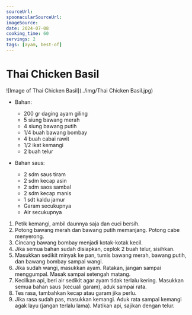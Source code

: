 ```yaml
---
sourceUrl: 
spoonacularSourceUrl: 
imageSource: 
date: 2024-07-08
cooking_time: 60
servings: 2
tags: [ayam, best-of]
---
```

# Thai Chicken Basil

![Image of Thai Chicken Basil](../img/Thai Chicken Basil.jpg)

- Bahan:
  - 200 gr daging ayam giling
  - 5 siung bawang merah
  - 4 siung bawang putih
  - 1/4 buah bawang bombay
  - 4 buah cabai rawit
  - 1/2 ikat kemangi
  - 2 buah telur

- Bahan saus:
  - 2 sdm saus tiram
  - 2 sdm kecap asin
  - 2 sdm saos sambal
  - 2 sdm kecap manis
  - 1 sdt kaldu jamur
  - Garam secukupnya
  - Air secukupnya

1. Petik kemangi, ambil daunnya saja dan cuci bersih.
2. Potong bawang merah dan bawang putih memanjang. Potong cabe menyerong.
3. Cincang bawang bombay menjadi kotak-kotak kecil.
4. Jika semua bahan sudah disiapkan, ceplok 2 buah telur, sisihkan.
5. Masukkan sedikit minyak ke pan, tumis bawang merah, bawang putih, dan bawang bombay sampai wangi. 
6. Jika sudah wangi, masukkan ayam. Ratakan, jangan sampai menggumpal. Masak sampai setengah matang.
7. Kecilkan api, beri air sedikit agar ayam tidak terlalu kering. Masukkan semua bahan saus (kecuali garam), aduk sampai rata.
8. Tes rasa, tambahkan kecap atau garam jika perlu.
9. Jika rasa sudah pas, masukkan kemangi. Aduk rata sampai kemangi agak layu (jangan terlalu lama). Matikan api, sajikan dengan telur.

